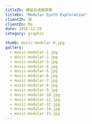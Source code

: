```yaml
---
titleZh: 模組合成器探索
titleEn: "Modular Synth Exploration"
clientZh: 我
clientEn: Me
date: 2016-12-25
category: graphic

thumb: music-modular-0.jpg
gallery:
  - music-modular-1.jpg
  - music-modular-2.jpg
  - music-modular-3.jpg
  - music-modular-4.jpg
  - music-modular-5.jpg
  - music-modular-6.jpg
  - music-modular-7.jpg
  - music-modular-8.jpg
  - music-modular-9.jpg
  - music-modular-10.jpg
  - music-modular-11.jpg
  - music-modular-12.jpg
  - music-modular-14.jpg
  - music-modular-15.jpg
---
```

